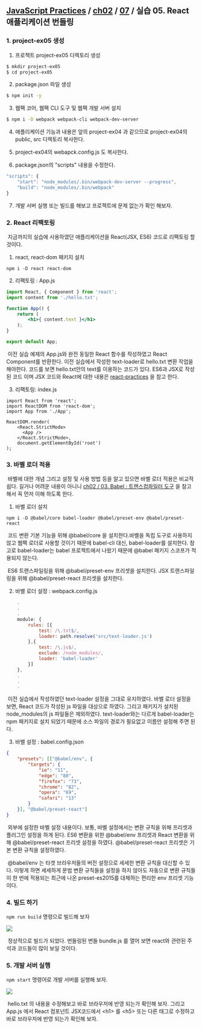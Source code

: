 ## [JavaScript Practices](https://github.com/kickscar-javascript/basic-practices) / [ch02](https://github.com/kickscar-javascript/basic-practices/tree/master/ch02) / [07](https://github.com/kickscar-javascript/basic-practices/tree/master/ch02/07) / 실습 05. React 애플리케이션 번들링


### 1. project-ex05 생성

1. 프로젝트 project-ex05 디렉토리 생성

```bash
$ mkdir project-ex05
$ cd project-ex05
```

2. package.json 파일 생성

```bash
$ npm init -y
```

3. 웹팩 코어, 웹팩 CLI 도구 및  웹팩 개발 서버 설치

```bash
$ npm i -D webpack webpack-cli webpack-dev-server
```

4. 애플리케이션 기능과 내용은 앞의 project-ex04 과 같으므로 project-ex04의 public, src 디렉토리 복사한다.

5. project-ex04의 webapck.config.js 도 복사한다.

6. package.json의 "scripts" 내용을 수정한다.

```javascript
"scripts": {
    "start": "node_modules/.bin/webpack-dev-server --progress",
  	"build": "node_modules/.bin/webpack"
}
```

7. 개발 서버 실행 또는 빌드를 해보고 프로젝트에 문제 없는가 확인 해보자.

### 2. React 리팩토링

​	지금까지의 실습에 사용하였던 애플리케이션을 React(JSX, ES6) 코드로 리팩토링 할 것이다.

1. react, react-dom 패키지 설치

```
npm i -D react react-dom
```

2. 리팩토링 : App.js

```jsx
import React, { Component } from 'react';
import content from './hello.txt';

function App() {
    return (
        <h1>{ content.text }</h1>
    );
}

export default App;
```

​	이전 실습 예제의 App.js와 완전 동일한 React 함수를 작성하였고 React Component를 반환한다. 이전 실습에서 작성한 text-loader로 hello.txt 변환 작업을 해야한다. 코드를 보면 hello.txt안의 text를 이용하는 코드가 있다. ES6과 JSX로 작성된 코드 이며 JSX 코드와 React에 대한 내용은 [react-practices](https://github.com/kickscar-javascript/react-practices) 을 참고 한다.

3. 리팩토링: index.js

```JSX
import React from 'react';
import ReactDOM from 'react-dom';
import App from './App';

ReactDOM.render(
    <React.StrictMode>
      <App />
    </React.StrictMode>,
    document.getElementById('root')
);
```

### 3. 바벨 로더 적용

​	바벨에 대한 개념 그리고 설정 및 사용 방법 등을 알고 있으면 바벨 로더 적용은 비교적 쉽다. 길거나 어려운 내용이 아니니  [ch02 / 03. Babel : 트랜스컴파일러 도구](https://github.com/kickscar-javascript/basic-practices/tree/master/ch02/03) 을 참고해서 꼭 먼저 이해 하도록 한다.

1. 바벨 로더 설치

```
npm i -D @babel/core babel-loader @babel/preset-env @babel/preset-react
```

​	코드 변환 기본 기능을 위해 @babel/core 을 설치한다.바벨을 독립 도구로 사용하지 않고 웹팩 로더로 사용할 것이기 때문에 babel-cli 대신, babel-loader를 설치한다. 참고로 babel-loader는 babel 프로젝트에서 나왔기 때문에 @babel 패키지 스코프가 적용되지 않는다.

​	ES6 트랜스파일링을 위해 @babel/preset-env 프리셋을 설치한다. JSX 트랜스파일링을 위해 @babel/preset-react 프리셋을 설치한다.

2. 바벨 로더 설정 : webpack.config.js

```JavaScript
	.
	.
	.
    module: {
        rules: [{
            test: /\.txt$/,
            loader: path.resolve('src/text-loader.js')
        },{
            test: /\.js$/,
            exclude: /node_modules/,
            loader: 'babel-loader'
        }]
    },
	.
	.
	.
```

​	이전 실습에서 작성하였던 text-loader 설정을 그대로 유지하였다.  바벨 로더 설정을 보면, React 코드가 작성된 js 파일을 대상으로 하였다. 그리고 패키지가 설치된 node_modules의 js 파일들은 제외하였다. text-loader와는 다르게 babel-loader는 npm 패키지로 설치 되었기 때문에 소스 파일의 경로가 필요없고 이름만 설정해 주면 된다.

3. 바벨 설정 : babel.config.json

```json
{
    "presets": [["@babel/env", {
        "targets": {
            "ie": "11",
            "edge": "80",
            "firefox": "73",
            "chrome": "82",
            "opera": "69",
            "safari": "13"
        }
    }], "@babel/preset-react"]
}
```

​	외부에 설정한 바벨 설정 내용이다. 보통, 바벨 설정에서는 변환 규칙을 위해 프리셋과 플러그인 설정을 하게 된다. ES6 변환을 위한 @babel/env 프리셋과 React 변환을 위해 @babel/preset-react 프리셋 설정을 하였다. @babel/preset-react 프리셋은 기본 변환 규칙을 설정하였다.

​	@babel/env 는 타겟 브라우저들의 버전 설정으로 세세한 변환 규칙을 대신할 수 있다. 이렇게 하면 세세하게 문법 변환 규칙들을 설정을 하지 않아도 자동으로 변환 규칙들이 한 번에 적용되는 최근에 나온 preset-es2015를 대체하는 편리한 env 프리셋 기능이다.

### 4. 빌드 하기

   `npm run build` 명령으로 빌드해 보자

<img src="http://image.kickscar.me:8080/markdown/javascript-practices/ch02-0728.png" />

​	정상적으로 빌드가 되었다. 번들링된 번들 bundle.js 를 열어 보면 react와 관련된 주석과 코드들이 많이 보일 것이다.  

### 5. 개발 서버 실행

   `npm start` 명령어로 개발 서버를 실행해 보자.

   <img src="http://image.kickscar.me:8080/markdown/javascript-practices/ch02-0717.png" />

​	hello.txt 의 내용을 수정해보고 바로 브라우저에 반영 되는가 확인해 보자. 그리고  App.js 에서 React 컴포넌트 JSX코드에서 &lt;h1&gt; 를 &lt;h5&gt; 또는 다른 태그로 수정하고 바로 브라우저에 반영 되는가 확인해 보자.
